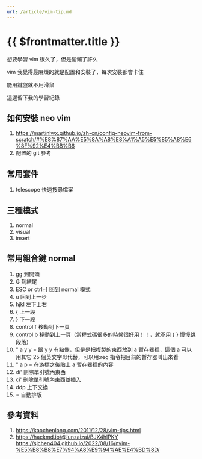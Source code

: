 ```yaml
---
url: /article/vim-tip.md
---
```


# {{ $frontmatter.title }}

想要學習 vim 很久了，但是偷懶了許久

vim 我覺得最麻煩的就是配置和安裝了，每次安裝都會卡住

能用鍵盤就不用滑鼠

這邊留下我的學習紀錄

## 如何安裝 neo vim

1. https://martinlwx.github.io/zh-cn/config-neovim-from-scratch/#%E8%87%AA%E5%8A%A8%E8%A1%A5%E5%85%A8%E6%8F%92%E4%BB%B6
2. 配置的 git 參考

## 常用套件

1. telescope 快速搜尋檔案

## 三種模式

1. normal
2. visual
3. insert

## 常用組合鍵 normal

1. gg 到開頭
2. G 到結尾
3. ESC or ctrl+\[ 回到 normal 模式
4. u 回到上一步
5. hjkl 左下上右
6. { 上一段
7. } 下一段
8. control f 移動到下一頁
9. control b 移動到上一頁（當程式碼很多的時候很好用！！，就不用 { } 慢慢跳段落）
10. " a y y = 跟 y y 有點像，但是是把複製的東西放到 a 暫存器裡，這個 a 可以用其它 25 個英文字母代替，可以用:reg 指令把目前的暫存器叫出來看
11. " a p = 在游標之後貼上 a 暫存器裡的內容
12. di' 刪除單引號內東西
13. ci' 刪除單引號內東西並插入
14. ddp 上下交換
15. \= 自動排版

## 參考資料

1. https://kaochenlong.com/2011/12/28/vim-tips.html
2. https://hackmd.io/@lunzaizai/BJX4hlPKY
   https://sjchen404.github.io/2022/08/16/nvim-%E5%B8%B8%E7%94%A8%E9%94%AE%E4%BD%8D/
